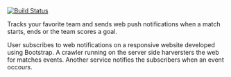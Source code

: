 [![Build Status](https://travis-ci.org/andrelopesmds/goalstrackerproject.svg?branch=master)](https://travis-ci.org/andrelopesmds/goalstrackerproject)

Tracks your favorite team and sends web push notifications
when a match starts, ends or the team scores a goal.

User subscribes to web notifications on a responsive website
developed using Bootstrap. A crawler running on the server
side harversters the web for matches events. Another service
notifies the subscribers when an event occours.

